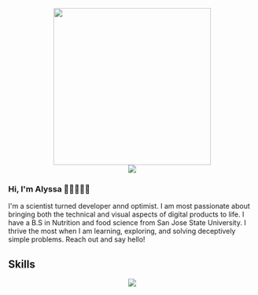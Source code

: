 
<div id="header" align="center">
  <img src="https://media.giphy.com/media/paTz7UZbPfTZFRYnnB/giphy.gif" width="320">
  <div id='badges' align='center'>
    <a href='(https://www.linkedin.com/in/alyssa-cervantes-alc/)' target='_blank'><img src='https://img.shields.io/badge/LinkedIn-0e76a8?logo=linkedin&logoColor=white&style=for-the-badge'></a>
  </div>
</div>

### Hi, I'm Alyssa 👋🏽👩🏽‍💻
I'm a scientist turned developer annd optimist. I am most passionate about bringing both the technical and visual aspects of digital products to life. I have a B.S in Nutrition and food science from San Jose State University. I thrive the most when I am learning, exploring, and solving deceptively simple problems. Reach out and say hello!
<h2> Skills </h2>
<p align="center">
  <a href="https://skillicons.dev">
    <img src="https://skillicons.dev/icons?i=bootstrap,css,html,js,mongodb,nodejs,django,postgres,py,postman,express,react,netlify," />
  </a>
</p>
